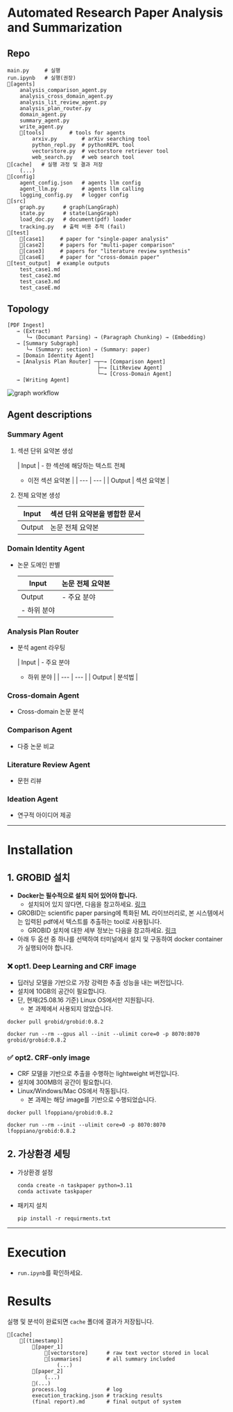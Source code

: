 # Automated Research Paper Analysis and Summarization

## Repo

```
main.py     # 실행
run.ipynb   # 실행(권장)
📂[agents]
	analysis_comparison_agent.py
	analysis_cross_domain_agent.py
	analysis_lit_review_agent.py
	analysis_plan_router.py
	domain_agent.py
	summary_agent.py
	write_agent.py
	📂[tools] 		# tools for agents
		arxiv.py        # arXiv searching tool
		python_repl.py  # pythonREPL tool
		vectorstore.py  # vectorstore retriever tool
		web_search.py   # web search tool
📂[cache]   # 실행 과정 및 결과 저장
	(...)
📂[config]
	agent_config.json   # agents llm config
	agent_llm.py 		# agents llm calling
	logging_config.py   # logger config
📂[src]
	graph.py      # graph(LangGraph)
	state.py      # state(LangGraph)
	load_doc.py   # document(pdf) loader
	tracking.py   # 출력 비용 추적 (fail)
📂[test]       	  
	📂[case1]     # paper for "single-paper analysis"
	📂[case2]     # papers for "multi-paper comparison"
	📂[case3]     # papers for "literature review synthesis"
	📂[caseE]     # paper for "cross-domain paper"
📂[test_output] 	# example outputs
	test_case1.md
	test_case2.md
	test_case3.md
	test_caseE.md
```

## Topology

```
[PDF Ingest]
   → (Extract)
      └→ (Documant Parsing) → (Paragraph Chunking) → (Embedding)
   → [Summary Subgraph]
	  └→ (Summary: section) → (Summary: paper)
   → [Domain Identity Agent]
   → [Analysis Plan Router] ─┬─→ [Comparison Agent]
                          	 ├─→ [LitReview Agent]
							 └─→ [Cross-Domain Agent]
   → [Writing Agent]
```

![graph workflow](./image/graph.png)

## Agent descriptions

### Summary Agent

1. 섹션 단위 요약본 생성
    
    
    | Input | - 한 섹션에 해당하는 텍스트 전체
    - 이전 섹션 요약본 |
    | --- | --- |
    | Output | 섹션 요약본 |
2. 전체 요약본 생성
    
    
    | Input | 섹션 단위 요약본을 병합한 문서 |
    | --- | --- |
    | Output | 논문 전체 요약본 |

### Domain Identity Agent

- 논문 도메인 판별
    
    
    | Input | 논문 전체 요약본 |
    | --- | --- |
    | Output | - 주요 분야
    - 하위 분야 |

### Analysis Plan Router

- 분석 agent 라우팅
    
    
    | Input | - 주요 분야
    - 하위 분야 |
    | --- | --- |
    | Output | 분석법 |

### Cross-domain Agent

- Cross-domain 논문 분석
    
    

### Comparison Agent

- 다중 논문 비교

### Literature Review Agent

- 문헌 리뷰

### Ideation Agent

- 연구적 아이디어 제공

---

# Installation

## 1. GROBID 설치

- **Docker는 필수적으로 설치 되어 있어야 합니다.**
    - 설치되어 있지 않다면, 다음을 참고하세요. [링크](https://docs.docker.com/get-started/docker-overview/)
- GROBID는 scientific paper parsing에 특화된 ML 라이브러리로, 본 시스템에서는 입력된 pdf에서 텍스트를 추출하는 tool로 사용됩니다.
    - GROBID 설치에 대한 세부 정보는 다음을 참고하세요. [링크](https://grobid.readthedocs.io/en/latest/Grobid-docker/)
- 아래 두 옵션 중 하나를 선택하여 터미널에서 설치 및 구동하여 docker container가 실행되어야 합니다.

### ❌ opt1. **Deep Learning and CRF image**

- 딥러닝 모델을 기반으로 가장 강력한 추출 성능을 내는 버전입니다.
- 설치에 10GB의 공간이 필요합니다.
- 단, 현재(25.08.16 기준) Linux OS에서만 지원됩니다.
    - 본 과제에서 사용되지 않았습니다.

```
docker pull grobid/grobid:0.8.2
```

```
docker run --rm --gpus all --init --ulimit core=0 -p 8070:8070 grobid/grobid:0.8.2
```

### ✅ opt2. **CRF-only image**

- CRF 모델을 기반으로 추출을 수행하는 lightweight 버전입니다.
- 설치에 300MB의 공간이 필요합니다.
- Linux/Windows/Mac OS에서 작동됩니다.
    - 본 과제는 해당 image를 기반으로 수행되었습니다.

```
docker pull lfoppiano/grobid:0.8.2
```

```
docker run --rm --init --ulimit core=0 -p 8070:8070 lfoppiano/grobid:0.8.2
```

## 2. 가상환경 세팅

- 가상환경 설정
    
    ```
    conda create -n taskpaper python=3.11 
    conda activate taskpaper
    ```
    
- 패키지 설치
    
    ```
    pip install -r requirments.txt
    ```
    

---

# Execution

- `run.ipynb`를 확인하세요.

# Results

실행 및 분석이 완료되면 `cache` 폴더에 결과가 저장됩니다.
```
📁[cache]
	📁[(timestamp)]
		📁[paper_1]
			📁[vectorstore]		# raw text vector stored in local
			📁[summaries]		# all summary included
				(...)
		📁[paper_2]
			(...)
		📁(...)
		process.log				# log
		execution_tracking.json # tracking results
		(final report).md		# final output of system
```
